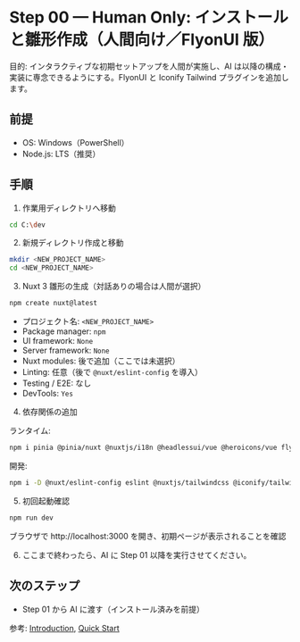 # Step 00 — Human Only: インストールと雛形作成（人間向け／FlyonUI 版）

目的: インタラクティブな初期セットアップを人間が実施し、AI は以降の構成・実装に専念できるようにする。FlyonUI と Iconify Tailwind プラグインを追加します。

## 前提

- OS: Windows（PowerShell）
- Node.js: LTS（推奨）

## 手順

1. 作業用ディレクトリへ移動

```bash
cd C:\dev
```

2. 新規ディレクトリ作成と移動

```bash
mkdir <NEW_PROJECT_NAME>
cd <NEW_PROJECT_NAME>
```

3. Nuxt 3 雛形の生成（対話ありの場合は人間が選択）

```bash
npm create nuxt@latest
```

- プロジェクト名: `<NEW_PROJECT_NAME>`
- Package manager: `npm`
- UI framework: `None`
- Server framework: `None`
- Nuxt modules: 後で追加（ここでは未選択）
- Linting: 任意（後で `@nuxt/eslint-config` を導入）
- Testing / E2E: なし
- DevTools: `Yes`

4. 依存関係の追加

ランタイム:
```bash
npm i pinia @pinia/nuxt @nuxtjs/i18n @headlessui/vue @heroicons/vue flyonui
```

開発:
```bash
npm i -D @nuxt/eslint-config eslint @nuxtjs/tailwindcss @iconify/tailwind4
```

5. 初回起動確認

```bash
npm run dev
```

ブラウザで http://localhost:3000 を開き、初期ページが表示されることを確認

6. ここまで終わったら、AI に Step 01 以降を実行させてください。

## 次のステップ

- Step 01 から AI に渡す（インストール済みを前提）

参考: [Introduction](https://flyonui.com/docs/getting-started/introduction/), [Quick Start](https://flyonui.com/docs/getting-started/quick-start/)
